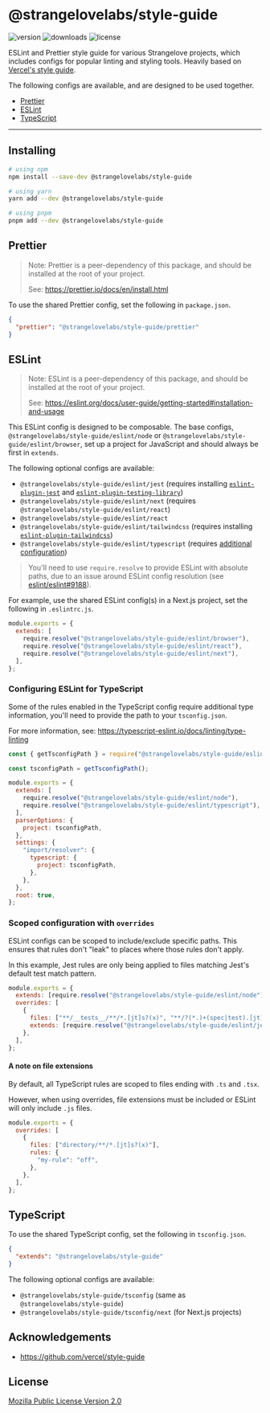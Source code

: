 # @strangelovelabs/style-guide

![version](https://badgen.net/npm/v/@strangelovelabs/style-guide)
![downloads](https://badgen.net/npm/dt/@strangelovelabs/style-guide)
![license](https://badgen.net/npm/license/@strangelovelabs/style-guide)

ESLint and Prettier style guide for various Strangelove projects, which includes configs for popular linting and styling tools. Heavily based on [Vercel's style guide](https://github.com/vercel/style-guide).

The following configs are available, and are designed to be used together.

- [Prettier](#prettier)
- [ESLint](#eslint)
- [TypeScript](#typescript)

---

## Installing

```sh
# using npm
npm install --save-dev @strangelovelabs/style-guide

# using yarn
yarn add --dev @strangelovelabs/style-guide

# using pnpm
pnpm add --dev @strangelovelabs/style-guide
```

## Prettier

> Note: Prettier is a peer-dependency of this package, and should be installed
> at the root of your project.
>
> See: https://prettier.io/docs/en/install.html

To use the shared Prettier config, set the following in `package.json`.

```json
{
  "prettier": "@strangelovelabs/style-guide/prettier"
}
```

## ESLint

> Note: ESLint is a peer-dependency of this package, and should be installed
> at the root of your project.
>
> See: https://eslint.org/docs/user-guide/getting-started#installation-and-usage

This ESLint config is designed to be composable. The base configs,
`@strangelovelabs/style-guide/eslint/node` or `@strangelovelabs/style-guide/eslint/browser`, set
up a project for JavaScript and should always be first in `extends`.

The following optional configs are available:

- `@strangelovelabs/style-guide/eslint/jest` (requires installing [`eslint-plugin-jest`](https://www.npmjs.com/package/eslint-plugin-jest) and [`eslint-plugin-testing-library`](https://www.npmjs.com/package/eslint-plugin-testing-library))
- `@strangelovelabs/style-guide/eslint/next` (requires `@strangelovelabs/style-guide/eslint/react`)
- `@strangelovelabs/style-guide/eslint/react`
- `@strangelovelabs/style-guide/eslint/tailwindcss` (requires installing [`eslint-plugin-tailwindcss`](https://www.npmjs.com/package/eslint-plugin-tailwindcss))
- `@strangelovelabs/style-guide/eslint/typescript` (requires [additional configuration](#configuring-eslint-for-typescript))

> You'll need to use `require.resolve` to provide ESLint with absolute paths,
> due to an issue around ESLint config resolution (see
> [eslint/eslint#9188](https://github.com/eslint/eslint/issues/9188)).

For example, use the shared ESLint config(s) in a Next.js project, set the
following in `.eslintrc.js`.

```js
module.exports = {
  extends: [
    require.resolve("@strangelovelabs/style-guide/eslint/browser"),
    require.resolve("@strangelovelabs/style-guide/eslint/react"),
    require.resolve("@strangelovelabs/style-guide/eslint/next"),
  ],
};
```

### Configuring ESLint for TypeScript

Some of the rules enabled in the TypeScript config require additional type
information, you'll need to provide the path to your `tsconfig.json`.

For more information, see: https://typescript-eslint.io/docs/linting/type-linting

```js
const { getTsconfigPath } = require("@strangelovelabs/style-guide/eslint/helpers");

const tsconfigPath = getTsconfigPath();

module.exports = {
  extends: [
    require.resolve("@strangelovelabs/style-guide/eslint/node"),
    require.resolve("@strangelovelabs/style-guide/eslint/typescript"),
  ],
  parserOptions: {
    project: tsconfigPath,
  },
  settings: {
    "import/resolver": {
      typescript: {
        project: tsconfigPath,
      },
    },
  },
  root: true,
};
```

### Scoped configuration with `overrides`

ESLint configs can be scoped to include/exclude specific paths. This ensures
that rules don't "leak" to places where those rules don't apply.

In this example, Jest rules are only being applied to files matching Jest's
default test match pattern.

```js
module.exports = {
  extends: [require.resolve("@strangelovelabs/style-guide/eslint/node")],
  overrides: [
    {
      files: ["**/__tests__/**/*.[jt]s?(x)", "**/?(*.)+(spec|test).[jt]s?(x)"],
      extends: [require.resolve("@strangelovelabs/style-guide/eslint/jest")],
    },
  ],
};
```

#### A note on file extensions

By default, all TypeScript rules are scoped to files ending with `.ts` and
`.tsx`.

However, when using overrides, file extensions must be included or ESLint will
only include `.js` files.

```js
module.exports = {
  overrides: [
    {
      files: ["directory/**/*.[jt]s?(x)"],
      rules: {
        "my-rule": "off",
      },
    },
  ],
};
```

## TypeScript

To use the shared TypeScript config, set the following in `tsconfig.json`.

```json
{
  "extends": "@strangelovelabs/style-guide"
}
```

The following optional configs are available:

- `@strangelovelabs/style-guide/tsconfig` (same as `@strangelovelabs/style-guide`)
- `@strangelovelabs/style-guide/tsconfig/next` (for Next.js projects)

## Acknowledgements

- https://github.com/vercel/style-guide

## License

[Mozilla Public License Version 2.0](./LICENSE.txt)
